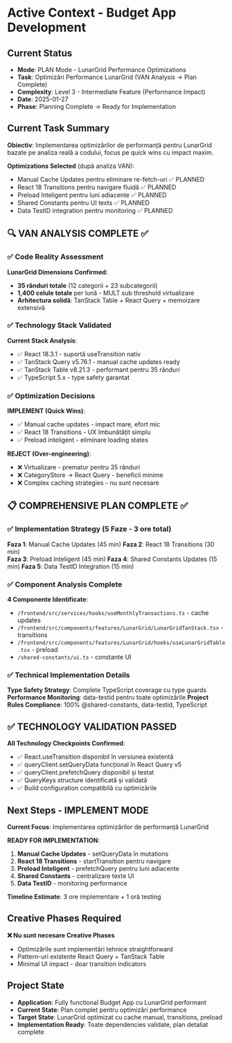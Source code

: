 # Active Context - Budget App Development

## Current Status
- **Mode**: PLAN Mode - LunarGrid Performance Optimizations
- **Task**: Optimizări Performance LunarGrid (VAN Analysis → Plan Complete)
- **Complexity**: Level 3 - Intermediate Feature (Performance Impact)
- **Date**: 2025-01-27
- **Phase**: Planning Complete → Ready for Implementation

## Current Task Summary
**Obiectiv**: Implementarea optimizărilor de performanță pentru LunarGrid bazate pe analiza reală a codului, focus pe quick wins cu impact maxim.

**Optimizations Selected** (după analiza VAN):
- Manual Cache Updates pentru eliminare re-fetch-uri ✅ PLANNED
- React 18 Transitions pentru navigare fluidă ✅ PLANNED
- Preload Inteligent pentru luni adiacente ✅ PLANNED
- Shared Constants pentru UI texts ✅ PLANNED
- Data TestID integration pentru monitoring ✅ PLANNED

## 🔍 VAN ANALYSIS COMPLETE ✅

### ✅ Code Reality Assessment
**LunarGrid Dimensions Confirmed**:
- **35 rânduri totale** (12 categorii + 23 subcategorii)
- **1,400 celule totale** per lună - MULT sub threshold virtualizare
- **Arhitectura solidă**: TanStack Table + React Query + memoizare extensivă

### ✅ Technology Stack Validated
**Current Stack Analysis**:
- ✅ React 18.3.1 - suportă useTransition nativ
- ✅ TanStack Query v5.76.1 - manual cache updates ready
- ✅ TanStack Table v8.21.3 - performant pentru 35 rânduri
- ✅ TypeScript 5.x - type safety garantat

### ✅ Optimization Decisions
**IMPLEMENT (Quick Wins)**:
- ✅ Manual cache updates - impact mare, efort mic
- ✅ React 18 Transitions - UX îmbunătățit simplu
- ✅ Preload inteligent - eliminare loading states

**REJECT (Over-engineering)**:
- ❌ Virtualizare - prematur pentru 35 rânduri
- ❌ CategoryStore → React Query - beneficii minime
- ❌ Complex caching strategies - nu sunt necesare

## 📋 COMPREHENSIVE PLAN COMPLETE ✅

### ✅ Implementation Strategy (5 Faze - 3 ore total)
**Faza 1**: Manual Cache Updates (45 min)
**Faza 2**: React 18 Transitions (30 min)  
**Faza 3**: Preload Inteligent (45 min)
**Faza 4**: Shared Constants Updates (15 min)
**Faza 5**: Data TestID Integration (15 min)

### ✅ Component Analysis Complete
**4 Componente Identificate**:
- `/frontend/src/services/hooks/useMonthlyTransactions.ts` - cache updates
- `/frontend/src/components/features/LunarGrid/LunarGridTanStack.tsx` - transitions
- `/frontend/src/components/features/LunarGrid/hooks/useLunarGridTable.tsx` - preload
- `/shared-constants/ui.ts` - constante UI

### ✅ Technical Implementation Details
**Type Safety Strategy**: Complete TypeScript coverage cu type guards
**Performance Monitoring**: data-testid pentru toate optimizările
**Project Rules Compliance**: 100% @shared-constants, data-testid, TypeScript

## ✅ TECHNOLOGY VALIDATION PASSED

**All Technology Checkpoints Confirmed**:
- ✅ React.useTransition disponibil în versiunea existentă
- ✅ queryClient.setQueryData funcțional în React Query v5
- ✅ queryClient.prefetchQuery disponibil și testat
- ✅ QueryKeys structure identificată și validată
- ✅ Build configuration compatibilă cu optimizările

## Next Steps - IMPLEMENT MODE

**Current Focus**: Implementarea optimizărilor de performanță LunarGrid

**READY FOR IMPLEMENTATION**:
1. **Manual Cache Updates** - setQueryData în mutations
2. **React 18 Transitions** - startTransition pentru navigare
3. **Preload Inteligent** - prefetchQuery pentru luni adiacente
4. **Shared Constants** - centralizare texte UI
5. **Data TestID** - monitoring performance

**Timeline Estimate**: 3 ore implementare + 1 oră testing

## Creative Phases Required
**❌ Nu sunt necesare Creative Phases**
- Optimizările sunt implementări tehnice straightforward
- Pattern-uri existente React Query + TanStack Table
- Minimal UI impact - doar transition indicators

## Project State
- **Application**: Fully functional Budget App cu LunarGrid performant
- **Current State**: Plan complet pentru optimizări performance
- **Target State**: LunarGrid optimizat cu cache manual, transitions, preload
- **Implementation Ready**: Toate dependencies validate, plan detaliat complete
